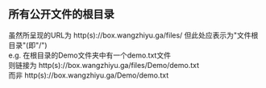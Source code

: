 ## 所有公开文件的根目录
虽然所呈现的URL为 http(s)://box.wangzhiyu.ga/files/ 但此处应表示为"文件根目录"(即"/")  
e.g. 在根目录的Demo文件夹中有一个demo.txt文件  
则链接为 http(s)://box.wangzhiyu.ga/files/Demo/demo.txt  
而非 http(s)://box.wangzhiyu.ga/Demo/demo.txt  
